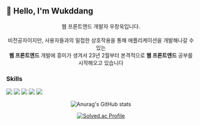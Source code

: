 ## 🙌 Hello, I'm Wukddang
<div align=center>웹 프론트엔드 개발자 우창욱입니다.</div> <br/>

<div align=center> 비전공자이지만, 사용자들과의 밀접한 상호작용을 통해 애플리케이션을 개발해나갈 수 있는 <br/> <b>웹 프론트엔드</b> 개발에 흥미가 생겨서 23년 2월부터 본격적으로 <b>웹 프론트엔드</b> 공부를 시작해오고 있습니다 </div>

### Skills

<img src="https://img.shields.io/badge/HTML5-E34F26?style=flat&logo=HTML5&logoColor=white"/> <img src="https://img.shields.io/badge/CSS3-1572B6?style=flat&logo=css3&logoColor=white"/> <img src="https://img.shields.io/badge/Javascript-F7DF1E?style=flat&logo=Javascript&logoColor=white"/> <img src="https://img.shields.io/badge/Typescript-3178C6?style=flat-square&logo=Typescript&logoColor=white"/> <img src="https://img.shields.io/badge/React-61DAFB?style=flat&logo=react&logoColor=white"/>

<div align=center>


![Anurag's GitHub stats](https://github-readme-stats.vercel.app/api?username=funkyblues&show_icons=true&theme=radical)


[![Solved.ac Profile](http://mazassumnida.wtf/api/generate_badge?boj=wukddang)](https://solved.ac/wukkdang)<br/>
</div>
<!--
**funkyblues/funkyblues** is a ✨ _special_ ✨ repository because its `README.md` (this file) appears on your GitHub profile.

Here are some ideas to get you started:

- 🔭 I’m currently working on ...
- 🌱 I’m currently learning ...
- 👯 I’m looking to collaborate on ...
- 🤔 I’m looking for help with ...
- 💬 Ask me about ...
- 📫 How to reach me: ...
- 😄 Pronouns: ...
- ⚡ Fun fact: ...
-->
